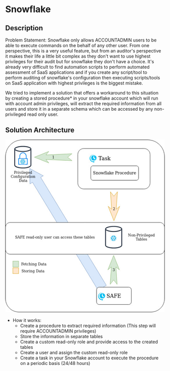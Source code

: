 # Snowflake

## Description

Problem Statement: Snowflake only allows ACCOUNTADMIN users to be able to execute commands on the behalf of any other user. From one perspective, this is a very useful feature, but from an auditor's perspective it makes their life a little bit complex as they don't want to use highest privileges for their audit but for snowflake they don't have a choice. It's already very difficult to find automation scripts to perform automated assessment of SaaS applications and if you create any script/tool to perform auditing of snowflake's configuration then executing scripts/tools on SaaS application with highest privileges is the biggest mistake.

We tried to implement a solution that offers a workaround to this situation by creating a stored procedure* in your snowflake account which will run with account admin privileges, will extract the required information from all users and store it in a separate schema which can be accessed by any non-privileged read only user.

## Solution Architecture

![Architecture](SnowflakeArch.jpg)

- How it works:
  - Create a procedure to extract required information (This step will require ACCOUNTADMIN privileges)
  - Store the information in separate tables
  - Create a custom read-only role and provide access to the created tables
  - Create a user and assign the custom read-only role
  - Create a task in your Snowflake account to execute the procedure on a periodic basis (24/48 hours)

